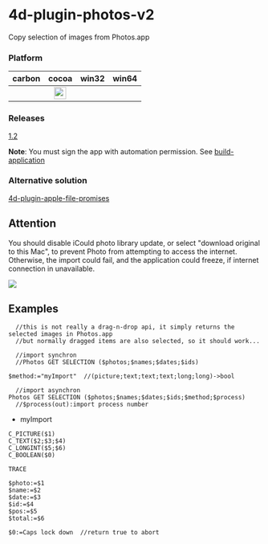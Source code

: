 # 4d-plugin-photos-v2
Copy selection of images from Photos.app

### Platform

| carbon | cocoa | win32 | win64 |
|:------:|:-----:|:---------:|:---------:|
||<img src="https://cloud.githubusercontent.com/assets/1725068/22371562/1b091f0a-e4db-11e6-8458-8653954a7cce.png" width="24" height="24" />|||

### Releases

[1.2](https://github.com/miyako/4d-plugin-photos-v2/releases/tag/1.2)

**Note**: You must sign the app with automation permission. See [build-application](https://github.com/miyako/4d-utility-build-application)

### Alternative solution

[4d-plugin-apple-file-promises](https://github.com/miyako/4d-plugin-apple-file-promises)

## Attention

You should disable iCould photo library update, or select "download original to this Mac", to prevent Photo from attempting to access the internet. Otherwise, the import could fail, and the application could freeze, if internet connection in unavailable.

![](https://cloud.githubusercontent.com/assets/1725068/15090786/3e4d4766-1434-11e6-8c69-1a53f860e27d.png)

## Examples

```
  //this is not really a drag-n-drop api, it simply returns the selected images in Photos.app
  //but normally dragged items are also selected, so it should work...

  //import synchron
  //Photos GET SELECTION ($photos;$names;$dates;$ids)

$method:="myImport"  //(picture;text;text;text;long;long)->bool

  //import asynchron
Photos GET SELECTION ($photos;$names;$dates;$ids;$method;$process)
  //$process(out):import process number

```

* myImport

```
C_PICTURE($1)
C_TEXT($2;$3;$4)
C_LONGINT($5;$6)
C_BOOLEAN($0)

TRACE

$photo:=$1
$name:=$2
$date:=$3
$id:=$4
$pos:=$5
$total:=$6

$0:=Caps lock down  //return true to abort
```
